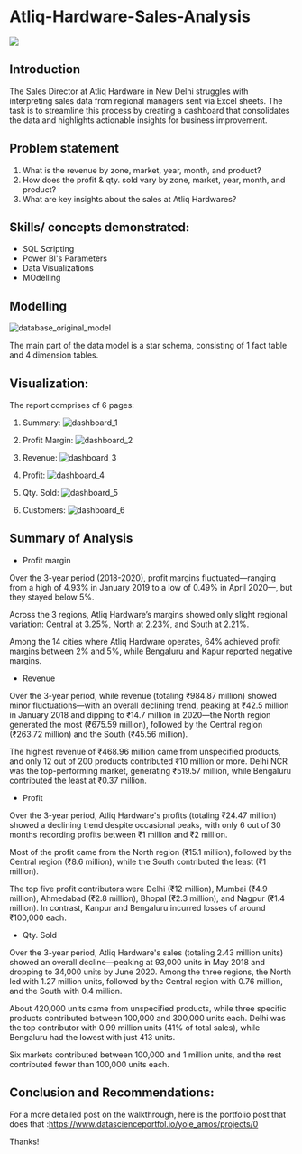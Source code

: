 # Atliq-Hardware-Sales-Analysis

![](atliq_hardware_image.jpg)



## Introduction

The Sales Director at Atliq Hardware in New Delhi struggles with interpreting sales data from regional managers sent via Excel sheets. The task is to streamline this process by creating a dashboard that consolidates the data and highlights actionable insights for business improvement.





## Problem statement
1. What is the revenue by zone, market, year, month, and product?
2. How does the profit & qty. sold vary by zone, market, year, month, and product? 
3. What are key insights about the sales at Atliq Hardwares?



## Skills/ concepts demonstrated:
- SQL Scripting
- Power BI's Parameters
- Data Visualizations
- MOdelling



## Modelling
![database_original_model](https://github.com/user-attachments/assets/cbb4f459-fbfc-4f94-a98b-2ea5c209872d)


The main part of the data model is a star schema, consisting of 1 fact table and 4 dimension tables. 


## Visualization:

The report comprises of 6 pages:
1. Summary:
![dashboard_1](https://github.com/user-attachments/assets/e10c0112-4d95-4a10-96c9-7475030d1cb3)

2. Profit Margin:
![dashboard_2](https://github.com/user-attachments/assets/7b9c84e2-7ab1-40e2-b067-518fa8eed94b)

3. Revenue:
![dashboard_3](https://github.com/user-attachments/assets/ee9f455b-3eb4-40cc-9b97-fd3239f488cd)

4. Profit:
![dashboard_4](https://github.com/user-attachments/assets/989e7b43-48c1-4e3a-bf56-7ccce74a9f4b)


5. Qty. Sold:
![dashboard_5](https://github.com/user-attachments/assets/db833f33-941c-4d2e-b6b8-cfa6d11b351d)


6.  Customers:
![dashboard_6](https://github.com/user-attachments/assets/5935bcea-2899-4470-8ee6-b3667cbaa1bb)



## Summary of Analysis
- Profit margin

Over the 3-year period (2018-2020), profit margins fluctuated—ranging from a high of 4.93% in January 2019 to a low of 0.49% in April 2020—, but they stayed below 5%.

Across the 3 regions, Atliq Hardware’s margins showed only slight regional variation: Central at 3.25%, North at 2.23%, and South at 2.21%.

Among the 14 cities where Atliq Hardware operates, 64% achieved profit margins between 2% and 5%, while Bengaluru and Kapur reported negative margins.


- Revenue

Over the 3-year period, while revenue (totaling ₹984.87 million) showed minor fluctuations—with an overall declining trend, peaking at ₹42.5 million in January 2018 and dipping to ₹14.7 million in 2020—the North region generated the most (₹675.59 million), followed by the Central region (₹263.72 million) and the South (₹45.56 million).
 
 
The highest revenue of ₹468.96 million came from unspecified products, and only 12 out of 200 products contributed ₹10 million or more. Delhi NCR was the top-performing market, generating ₹519.57 million, while Bengaluru contributed the least at ₹0.37 million.


- Profit

Over the 3-year period, Atliq Hardware's profits (totaling ₹24.47 million) showed a declining trend despite occasional peaks, with only 6 out of 30 months recording profits between ₹1 million and ₹2 million.
 
Most of the profit came from the North region (₹15.1 million), followed by the Central region (₹8.6 million), while the South contributed the least (₹1 million).
 
The top five profit contributors were Delhi (₹12 million), Mumbai (₹4.9 million), Ahmedabad (₹2.8 million), Bhopal (₹2.3 million), and Nagpur (₹1.4 million). In contrast, Kanpur and Bengaluru incurred losses of around ₹100,000 each.


- Qty. Sold

Over the 3-year period, Atliq Hardware's sales (totaling 2.43 million units) showed an overall decline—peaking at 93,000 units in May 2018 and dropping to 34,000 units by June 2020. Among the three regions, the North led with 1.27 million units, followed by the Central region with 0.76 million, and the South with 0.4 million. 
 
About 420,000 units came from unspecified products, while three specific products contributed between 100,000 and 300,000 units each. Delhi was the top contributor with 0.99 million units (41% of total sales), while Bengaluru had the lowest with just 413 units. 
 
Six markets contributed between 100,000 and 1 million units, and the rest contributed fewer than 100,000 units each.



## Conclusion and Recommendations:

For a more detailed post on the walkthrough, here is the portfolio post that does that :https://www.datascienceportfol.io/yole_amos/projects/0

Thanks!
